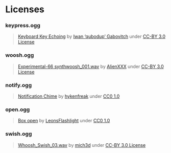 # Licenses

### keypress.ogg

> [Keyboard Key Echoing](http://freesound.org/people/qubodup/sounds/211608) 
> by [Iwan ‘qubodup’ Gabovitch](http://freesound.org/people/qubodup) 
> under [CC-BY 3.0 License](http://creativecommons.org/licenses/by/3.0/legalcode)

### woosh.ogg

> [Experimental-66 synthwoosh_001.wav](http://freesound.org/people/AlienXXX/sounds/81860) 
> by [AlienXXX](http://freesound.org/people/AlienXXX/) 
> under [CC-BY 3.0 License](http://creativecommons.org/licenses/by/3.0/legalcode)

### notify.ogg

> [Notification Chime](http://freesound.org/people/hykenfreak/sounds/202029/) 
> by [hykenfreak](http://freesound.org/people/hykenfreak/) 
> under [CC0 1.0](http://creativecommons.org/publicdomain/zero/1.0/)

### open.ogg

> [Box open](http://freesound.org/people/LeonsFlashlight/sounds/135014/) 
> by [LeonsFlashlight](http://freesound.org/people/LeonsFlashlight/) 
> under [CC0 1.0](http://creativecommons.org/publicdomain/zero/1.0/)

### swish.ogg

> [Whoosh_Swish_03.wav](http://freesound.org/people/mich3d/sounds/12658/) 
> by [mich3d](http://freesound.org/people/mich3d/) 
> under [CC-BY 3.0 License](http://creativecommons.org/licenses/by/3.0/legalcode)
